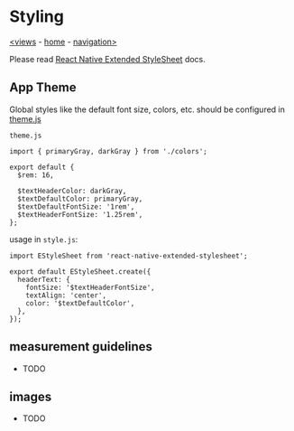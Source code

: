 # Styling

[<views](views.md) - [home](index.md) - [navigation>](navigation.md)

Please read [React Native Extended StyleSheet](https://github.com/vitalets/react-native-extended-stylesheet) docs.

## App Theme

Global styles like the default font size, colors, etc. should be configured in [theme.js](../app/config/theme.js)

`theme.js`

```
import { primaryGray, darkGray } from './colors';

export default {
  $rem: 16,

  $textHeaderColor: darkGray,
  $textDefaultColor: primaryGray,
  $textDefaultFontSize: '1rem',
  $textHeaderFontSize: '1.25rem',
};

```

usage in `style.js`:

```
import EStyleSheet from 'react-native-extended-stylesheet';

export default EStyleSheet.create({
  headerText: {
    fontSize: '$textHeaderFontSize',
    textAlign: 'center',
    color: '$textDefaultColor',
  },
});
```

## measurement guidelines
- TODO

## images
- TODO
